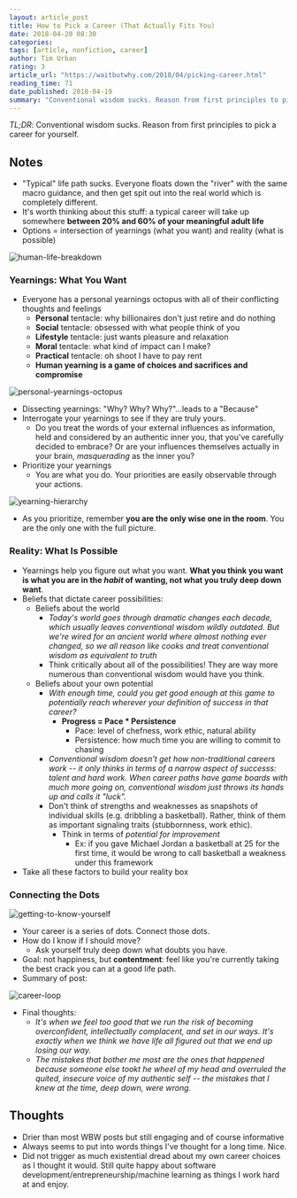 ```yaml
---
layout: article_post
title: How to Pick a Career (That Actually Fits You)
date: 2018-04-20 08:30
categories:
tags: [article, nonfiction, career]
author: Tim Urban
rating: 3
article_url: "https://waitbutwhy.com/2018/04/picking-career.html"
reading_time: 71
date_published: 2018-04-19
summary: "Conventional wisdom sucks. Reason from first principles to pick a career for yourself."
---
```


*TL;DR*: Conventional wisdom sucks. Reason from first principles to pick
a career for yourself.

## Notes

* "Typical" life path sucks. Everyone floats down the "river" with the
  same macro guidance, and then get spit out into the real world which
  is completely different.
* It's worth thinking about this stuff: a typical career will take up
  somewhere **between 20% and 60% of your meaningful adult life**
* Options = intersection of yearnings (what you want) and reality (what
  is possible)

![human-life-breakdown](https://28oa9i1t08037ue3m1l0i861-wpengine.netdna-ssl.com/wp-content/uploads/2018/04/Pie-Chart.png)

### Yearnings: What You Want

* Everyone has a personal yearnings octopus with all of their
  conflicting thoughts and feelings
  * **Personal** tentacle: why billionaires don't just retire and do nothing
  * **Social** tentacle: obsessed with what people think of you
  * **Lifestyle** tentacle: just wants pleasure and relaxation
  * **Moral** tentacle: what kind of impact can I make?
  * **Practical** tentacle: oh shoot I have to pay rent
  * **Human yearning is a game of choices and sacrifices and compromise**

![personal-yearnings-octopus](https://28oa9i1t08037ue3m1l0i861-wpengine.netdna-ssl.com/wp-content/uploads/2018/04/Octopus-3-segmented-1.png)

* Dissecting yearnings: "Why? Why? Why?"...leads to a "Because"
* Interrogate your yearnings to see if they are truly yours.
  * Do you treat the words of your external influences as information,
    held and considered by an authentic inner you, that you've carefully
    decided to embrace? Or are your influences themselves actually in
    your brain, _masquerading_ as the inner you?
* Prioritize your yearnings
  * You are what you do. Your priorities are easily observable through
    your actions.

![yearning-hierarchy](https://28oa9i1t08037ue3m1l0i861-wpengine.netdna-ssl.com/wp-content/uploads/2018/04/yearning-hierarchy-2-600x435.png)

* As you prioritize, remember **you are the only wise one in the room**.
  You are the only one with the full picture.

### Reality: What Is Possible

* Yearnings help you figure out what you want. **What you think you want
  is what you are in the _habit_ of wanting, not what you truly deep down
  want**.
* Beliefs that dictate career possibilities:
  * Beliefs about the world
    * _Today's world goes through dramatic changes each decade, which
      usually leaves conventional wisdom wildly outdated. But we're
      wired for an ancient world where almost nothing ever changed, so
      we all reason like cooks and treat conventional wisdom as
      equivalent to truth_
    * Think critically about all of the possibilities! They are way more
      numerous than conventional wisdom would have you think.
  * Beliefs about your own potential
    * _With enough time, could you get good enough at this game to
      potentially reach wherever your definition of success in that
      career?_
      * **Progress = Pace * Persistence**
        * Pace: level of chefness, work ethic, natural ability
        * Persistence: how much time you are willing to commit to
          chasing
    * _Conventional wisdom doesn't get how non-traditional careers work
      -- it only thinks in terms of a narrow aspect of successs: talent
      and hard work. When career paths have game boards with much more
      going on, conventional wisdom just throws its hands up and calls
      it "luck"._
    * Don't think of strengths and weaknesses as snapshots of individual
      skills (e.g. dribbling a basketball). Rather, think of them as
      important signaling traits (stubbornness, work ethic).
      * Think in terms of _potential for improvement_
        * Ex: if you gave Michael Jordan a basketball at 25 for the first
          time, it would be wrong to call basketball a weakness under
          this framework
* Take all these factors to build your reality box

### Connecting the Dots

![getting-to-know-yourself](https://28oa9i1t08037ue3m1l0i861-wpengine.netdna-ssl.com/wp-content/uploads/2018/04/roller-coaster-2-2-600x581.png)

* Your career is a series of dots. Connect those dots.
* How do I know if I should move?
  * Ask yourself truly deep down what doubts you have.
* Goal: not happiness, but **contentment**: feel like you're currently
  taking the best crack you can at a good life path.
* Summary of post:

![career-loop](https://28oa9i1t08037ue3m1l0i861-wpengine.netdna-ssl.com/wp-content/uploads/2018/04/venn-with-big-loop-small-768x674.png)

* Final thoughts:
  * _It's when we feel too good that we run the risk of becoming
    overconfident, intellectually complacent, and set in our ways. It's
    exactly when we think we have life all figured out that we end up
    losing our way._
  * _The mistakes that bother me most are the ones that happened because
    someone else tookt he wheel of my head and overruled the quited,
    insecure voice of my authentic self -- the mistakes that I knew at
    the time, deep down, were wrong._

## Thoughts

* Drier than most WBW posts but still engaging and of course informative
* Always seems to put into words things I've thought for a long time.
  Nice.
* Did not trigger as much existential dread about my own career choices
  as I thought it would. Still quite happy about software
  development/entrepreneurship/machine learning as things I work hard at
  and enjoy.
